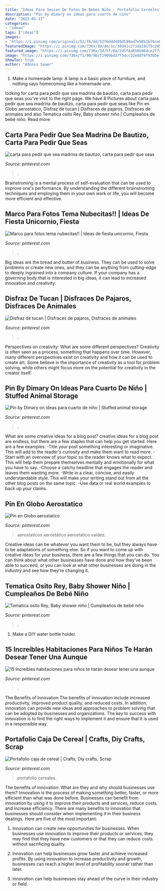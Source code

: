 ```yaml
---
title: "Ideas Para Sesion De Fotos De Bebes Niño - Portafolio Cereales"
description: "Pin by dimary on ideas para cuarto de niño"
date: "2023-01-17"
categories:
- "ideas"
tags: ["ideas"]
images:
- "https://i.pinimg.com/originals/52/f6/dd/52f6ddd409d599ad7e98b1b76ce68bc3.jpg"
featuredImage: "https://i.pinimg.com/736x/30/d4/1c/30d41c271da191f5c2053187ce0c4503.jpg"
featured_image: "https://i.pinimg.com/736x/2d/5f/8a/2d5f8a656b964ce2f7cb7f957e9ac43f.jpg"
image: "https://i.pinimg.com/736x/f1/90/9b/f1909bd37f5dcc32e88f6f93b5e7da8f.jpg"
ShowToc: true
author: "Adonis Sauer"
---
```



1. Make a homemade lamp: A lamp is a basic piece of furniture, and nothing says homecoming like a homemade one.

	

		
looking for carta para pedir que sea madrina de bautizo, carta para pedir que seas you've visit to the right page. We have 8 Pictures about carta para pedir que sea madrina de bautizo, carta para pedir que seas like Pin en Globo aerostatico, Disfraz de tucan | Disfraces de pajaros, Disfraces de animales and also Tematica osito Rey, Baby shower niño | Cumpleaños de bebé niño. Read more:
		
    
## Carta Para Pedir Que Sea Madrina De Bautizo, Carta Para Pedir Que Seas

<img loading=lazy src="https://i.pinimg.com/736x/2d/5f/8a/2d5f8a656b964ce2f7cb7f957e9ac43f.jpg" onerror="this.onerror=null;this.src='https://tse3.mm.bing.net/th?id=OIP.8b6mvyjlsleMSFjYCw127gHaJ4&amp;pid=15.1';" alt="carta para pedir que sea madrina de bautizo, carta para pedir que seas">

_Source: pinterest.com_

>. 

	

Brainstroming is a mental process of self-evaluation that can be used to improve one's performance. By understanding the different brainstroming techniques and employing them in your own work or life, you will become more efficient and effective.

    
## Marco Para Fotos Tema Nubecitas!! | Ideas De Fiesta Unicornio, Fiesta

<img loading=lazy src="https://i.pinimg.com/736x/30/d4/1c/30d41c271da191f5c2053187ce0c4503.jpg" onerror="this.onerror=null;this.src='https://tse2.mm.bing.net/th?id=OIP.IGIg4RKAFx7BKmVcqqxMxgHaNK&amp;pid=15.1';" alt="Marco para fotos tema nubecitas!! | Ideas de fiesta unicornio, Fiesta">

_Source: pinterest.com_

>. 

	

Big ideas are the bread and butter of business. They can be used to solve problems or create new ones, and they can be anything from cutting-edge to deeply ingrained into a company culture. If your company has a governing body that is interested in big ideas, it can lead to increased innovation and creativity.

    
## Disfraz De Tucan | Disfraces De Pajaros, Disfraces De Animales

<img loading=lazy src="https://i.pinimg.com/736x/68/d4/1a/68d41afbc9ed49cafc85c536aa7edce3.jpg" onerror="this.onerror=null;this.src='https://tse1.mm.bing.net/th?id=OIP.JQY0tyk-lHaKVMIH9dnc5AHaMV&amp;pid=15.1';" alt="Disfraz de tucan | Disfraces de pajaros, Disfraces de animales">

_Source: pinterest.com_

>. 

	

Perspectives on creativity: What are some different perspectives?
Creativity is often seen as a process, something that happens over time. However, many different perspectives exist on creativity and how it can be used to create art. Some believe in the importance of creativity as a tool for problem solving, while others might focus more on the potential for creativity in the creator itself.

    
## Pin By Dimary On Ideas Para Cuarto De Niño | Stuffed Animal Storage

<img loading=lazy src="https://i.pinimg.com/originals/07/31/f2/0731f2301a53e2b71952a67f97c4ae8d.jpg" onerror="this.onerror=null;this.src='https://tse3.mm.bing.net/th?id=OIP.DCnMpi18_siQ3Mw650vmhgHaOC&amp;pid=15.1';" alt="Pin by Dimary on ideas para cuarto de niño | Stuffed animal storage">

_Source: pinterest.com_

>. 

	

What are some creative ideas for a blog post?
creative ideas for a blog post are endless, but there are a few staples that can help you get started. Here are a few examples: 
-Title your post something interesting or imaginative. This will add to the reader's curiosity and make them want to read more. 
-Start with an overview of your topic so the reader knows what to expect. This will help them prepare themselves mentally and emotionally for what you have to say. 
-Choose a catchy headline that engages the reader and leaves them wanting more. 
-Write in a clear, concise, and easily understandable style. This will make your writing stand out from all the other blog posts on the same topic. 
-Use data or real world examples to back up your claims.

    
## Pin En Globo Aerostatico

<img loading=lazy src="https://i.pinimg.com/736x/40/20/eb/4020eb657e7d8821331f59444782b38d.jpg" onerror="this.onerror=null;this.src='https://tse4.mm.bing.net/th?id=OIP.n7TrqqOLzsEx5II2Z_AfcgHaJ3&amp;pid=15.1';" alt="Pin en Globo aerostatico">

_Source: pinterest.com_

>aerostaticos aerostático aerostatico valdez. 

	

Creative ideas can be whatever you want them to be, but they always have to be adaptations of something else. So if you want to come up with creative ideas for your business, there are a few things that you can do. You can think about what other businesses have done and how they've been able to succeed, or you can look at what other businesses are doing in the industry and see how they're changing it.

    
## Tematica Osito Rey, Baby Shower Niño | Cumpleaños De Bebé Niño

<img loading=lazy src="https://i.pinimg.com/736x/f1/90/9b/f1909bd37f5dcc32e88f6f93b5e7da8f.jpg" onerror="this.onerror=null;this.src='https://tse1.mm.bing.net/th?id=OIP.X1Fs-12tp532IJGCWeM4_AHaJ3&amp;pid=15.1';" alt="Tematica osito Rey, Baby shower niño | Cumpleaños de bebé niño">

_Source: pinterest.com_

>. 

	

1. Make a DIY water bottle holder.

    
## 15 Increíbles Habitaciones Para Niños Te Harán Desear Tener Una Aunque

<img loading=lazy src="https://i.pinimg.com/originals/52/f6/dd/52f6ddd409d599ad7e98b1b76ce68bc3.jpg" onerror="this.onerror=null;this.src='https://tse2.mm.bing.net/th?id=OIP.9EqqUK4x2ssX779_JcVW9wHaLI&amp;pid=15.1';" alt="15 increíbles habitaciones para niños te harán desear tener una aunque">

_Source: pinterest.com_

>. 

	

The Benefits of Innovation
The benefits of innovation include increased productivity, improved product quality, and reduced costs. In addition, innovation can provide new ideas and approaches to problem solving that can be adopted by businesses and organizations. The key to success with innovation is to find the right ways to implement it and ensure that it is used in a responsible way.

    
## Portafolio Caja De Cereal | Crafts, Diy Crafts, Scrap

<img loading=lazy src="https://i.pinimg.com/736x/9d/64/d1/9d64d14837520639d5c4530664344c7b--scrap.jpg" onerror="this.onerror=null;this.src='https://tse1.mm.bing.net/th?id=OIP.Tpnjk4felo4PlJLW2Kup9gEsD0&amp;pid=15.1';" alt="Portafolio caja de cereal | Crafts, Diy crafts, Scrap">

_Source: pinterest.com_

>portafolio cereales. 

	

The benefits of innovation: What are they and why should businesses use them?
Innovation is the process of making something better, faster, or more efficient than what was done before. Businesses can benefit from innovation by using it to improve their products and services, reduce costs, and increase efficiency. There are many benefits to innovation that businesses should consider when implementing it in their business dealings. Here are five of the most important: 
1. Innovation can create new opportunities for businesses. When businesses use innovation to improve their products or services, they may find that they have new customers or that they can reduce costs without sacrificing quality. 

2. Innovation can help businesses grow faster and achieve increased profits. By using innovation to increase productivity and growth, businesses can reach a higher level of profitability sooner rather than later. 

3. Innovation can help businesses stay ahead of the curve in their industry or field.

